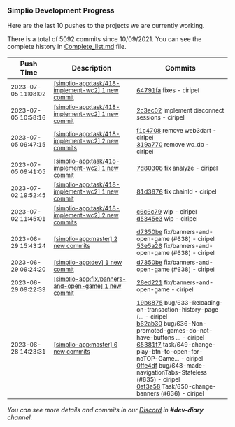 
### Simplio Development Progress

Here are the last 10 pushes to the projects we are currently working.

There is a total of 5092 commits since 10/09/2021. You can see the complete history in
 [Complete_list.md](Complete_list.md) file.

| Push Time | Description | Commits |
| --- | --- | --- |
| <sub>2023-07-05 11:08:02</sub> | <sub>[[simplio-app:task/418-implement-wc2] 1 new commit](https://github.com/SimplioOfficial/simplio-app/commit/64791fab616319cea7665da304069bac6e52a2c5)</sub> | <sub>[64791fa](https://github.com/SimplioOfficial/simplio-app/commit/64791fab616319cea7665da304069bac6e52a2c5) fixes - ciripel</sub> |
| <sub>2023-07-05 10:58:16</sub> | <sub>[[simplio-app:task/418-implement-wc2] 1 new commit](https://github.com/SimplioOfficial/simplio-app/commit/2c3ec028f9a5dce2b99a1481ae74041e0f9dfdaa)</sub> | <sub>[2c3ec02](https://github.com/SimplioOfficial/simplio-app/commit/2c3ec028f9a5dce2b99a1481ae74041e0f9dfdaa) implement disconnect sessions - ciripel</sub> |
| <sub>2023-07-05 09:47:15</sub> | <sub>[[simplio-app:task/418-implement-wc2] 2 new commits](https://github.com/SimplioOfficial/simplio-app/compare/7d80308b7e2c...319a77057640)</sub> | <sub>[f1c4708](https://github.com/SimplioOfficial/simplio-app/commit/f1c47086e4380b88880623b72e84a756ad14bf2c) remove web3dart - ciripel<br>[319a770](https://github.com/SimplioOfficial/simplio-app/commit/319a77057640481d7776f0e3688e14d79aa2bd69) remove wc_db - ciripel</sub> |
| <sub>2023-07-05 09:41:05</sub> | <sub>[[simplio-app:task/418-implement-wc2] 1 new commit](https://github.com/SimplioOfficial/simplio-app/commit/7d80308b7e2cef4b2fb0a5a564f3c733173e5ce0)</sub> | <sub>[7d80308](https://github.com/SimplioOfficial/simplio-app/commit/7d80308b7e2cef4b2fb0a5a564f3c733173e5ce0) fix analyze - ciripel</sub> |
| <sub>2023-07-02 19:52:45</sub> | <sub>[[simplio-app:task/418-implement-wc2] 1 new commit](https://github.com/SimplioOfficial/simplio-app/commit/81d3676d0a6db4c2d32aa1442cbc3a3678e6e83f)</sub> | <sub>[81d3676](https://github.com/SimplioOfficial/simplio-app/commit/81d3676d0a6db4c2d32aa1442cbc3a3678e6e83f) fix chainId - ciripel</sub> |
| <sub>2023-07-02 11:45:01</sub> | <sub>[[simplio-app:task/418-implement-wc2] 2 new commits](https://github.com/SimplioOfficial/simplio-app/compare/c6c6c79edc0b^...d5345e38a86b)</sub> | <sub>[c6c6c79](https://github.com/SimplioOfficial/simplio-app/commit/c6c6c79edc0ba6e29151cebeb06fa25e0f283cd0) wip - ciripel<br>[d5345e3](https://github.com/SimplioOfficial/simplio-app/commit/d5345e38a86b5a8acfba3e9ea59d24320cbb56ff) wip - ciripel</sub> |
| <sub>2023-06-29 15:43:24</sub> | <sub>[[simplio-app:master] 2 new commits](https://github.com/SimplioOfficial/simplio-app/compare/a97588c3cc81...53e5a26e500b)</sub> | <sub>[d7350be](https://github.com/SimplioOfficial/simplio-app/commit/d7350bea064130c35e9ebf3bafb3f12f90ed7e80) fix/banners-and-open-game (#638) - ciripel<br>[53e5a26](https://github.com/SimplioOfficial/simplio-app/commit/53e5a26e500b4e9d14f810c578719fe5e42de37a) fix/banners-and-open-game (#638) - ciripel</sub> |
| <sub>2023-06-29 09:24:20</sub> | <sub>[[simplio-app:dev] 1 new commit](https://github.com/SimplioOfficial/simplio-app/commit/d7350bea064130c35e9ebf3bafb3f12f90ed7e80)</sub> | <sub>[d7350be](https://github.com/SimplioOfficial/simplio-app/commit/d7350bea064130c35e9ebf3bafb3f12f90ed7e80) fix/banners-and-open-game (#638) - ciripel</sub> |
| <sub>2023-06-29 09:22:39</sub> | <sub>[[simplio-app:fix/banners-and-open-game] 1 new commit](https://github.com/SimplioOfficial/simplio-app/commit/26ed2217de482ed89247bf91dc35f44e7e02b415)</sub> | <sub>[26ed221](https://github.com/SimplioOfficial/simplio-app/commit/26ed2217de482ed89247bf91dc35f44e7e02b415) fix/banners-and-open-game - ciripel</sub> |
| <sub>2023-06-28 14:23:31</sub> | <sub>[[simplio-app:master] 6 new commits](https://github.com/SimplioOfficial/simplio-app/compare/683e122386cd...a97588c3cc81)</sub> | <sub>[19b6875](https://github.com/SimplioOfficial/simplio-app/commit/19b687502b91887d1ffd19901d06855d723f423f) bug/633-Reloading-on-transaction-history-page (... - ciripel<br>[b62ab30](https://github.com/SimplioOfficial/simplio-app/commit/b62ab30ae11964efcebe79130f910719ba0ddc4b) bug/636-Non-promoted-games-do-not-have-buttons ... - ciripel<br>[65381f7](https://github.com/SimplioOfficial/simplio-app/commit/65381f7d91a339c085f2cbdf85ea85e46561d6af) task/649-change-play-btn-to-open-for-noTOP-Game... - ciripel<br>[0ffe4df](https://github.com/SimplioOfficial/simplio-app/commit/0ffe4df3db725785422014a0c713817c97241519) bug/648-made-navigationTabs-Stateless (#635) - ciripel<br>[0af3a58](https://github.com/SimplioOfficial/simplio-app/commit/0af3a58172bbaeb0d4ded6730b6ef6054d8c54ee) Task/650-change-banners (#636) - ciripel</sub> |

_You can see more details and commits in our [Discord](https://discord.gg/aKhjuwZmdP) in **#dev-diary** channel._
